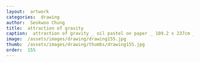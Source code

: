 ```yaml
---
layout:  artwork
categories:  drawing
author:  Seokwoo Chung
title:  attraction of gravity
caption:  attraction of gravity _ oil pastel on paper _ 109.2 x 237cm _ 2009
image:  /assets/images/drawing/drawing155.jpg
thumb:  /assets/images/drawing/thumbs/drawing155.jpg
order:  155
---
```

